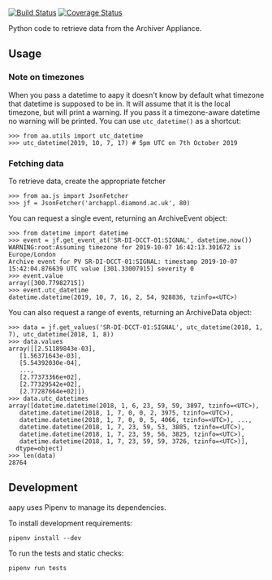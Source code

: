 [![Build Status](https://travis-ci.org/dls-controls/aapy.svg?branch=travis)](https://travis-ci.org/dls-controls/aapy) [![Coverage Status](https://coveralls.io/repos/github/dls-controls/aapy/badge.svg?branch=master)](https://coveralls.io/github/dls-controls/aapy?branch=master)

Python code to retrieve data from the Archiver Appliance.

## Usage

### Note on timezones

When you pass a datetime to aapy it doesn't know by default what timezone
that datetime is supposed to be in. It will assume that it is the local
timezone, but will print a warning. If you pass it a timezone-aware
datetime no warning will be printed. You can use `utc_datetime()` as
a shortcut:

    >>> from aa.utils import utc_datetime
    >>> utc_datetime(2019, 10, 7, 17) # 5pm UTC on 7th October 2019

### Fetching data

To retrieve data, create the appropriate fetcher

    >>> from aa.js import JsonFetcher
    >>> jf = JsonFetcher('archappl.diamond.ac.uk', 80)

You can request a single event, returning an ArchiveEvent object:

    >>> from datetime import datetime
    >>> event = jf.get_event_at('SR-DI-DCCT-01:SIGNAL', datetime.now())
    WARNING:root:Assuming timezone for 2019-10-07 16:42:13.301672 is Europe/London
    Archive event for PV SR-DI-DCCT-01:SIGNAL: timestamp 2019-10-07
    15:42:04.876639 UTC value [301.33007915] severity 0
    >>> event.value
    array([300.77982715])
    >>> event.utc_datetime
    datetime.datetime(2019, 10, 7, 16, 2, 54, 928836, tzinfo=<UTC>)


You can also request a range of events, returning an ArchiveData object:

    >>> data = jf.get_values('SR-DI-DCCT-01:SIGNAL', utc_datetime(2018, 1, 7), utc_datetime(2018, 1, 8))
    >>> data.values
    array([[2.51189843e-03],
       [1.56371643e-03],
       [5.54392030e-04],
       ...,
       [2.77373366e+02],
       [2.77329542e+02],
       [2.77287664e+02]])
    >>> data.utc_datetimes
    array([datetime.datetime(2018, 1, 6, 23, 59, 59, 3897, tzinfo=<UTC>),
       datetime.datetime(2018, 1, 7, 0, 0, 2, 3975, tzinfo=<UTC>),
       datetime.datetime(2018, 1, 7, 0, 0, 5, 4066, tzinfo=<UTC>), ...,
       datetime.datetime(2018, 1, 7, 23, 59, 53, 3885, tzinfo=<UTC>),
       datetime.datetime(2018, 1, 7, 23, 59, 56, 3825, tzinfo=<UTC>),
       datetime.datetime(2018, 1, 7, 23, 59, 59, 3726, tzinfo=<UTC>)],
      dtype=object)
    >>> len(data)
    28764


## Development

aapy uses Pipenv to manage its dependencies.

To install development requirements:

    pipenv install --dev

To run the tests and static checks:

    pipenv run tests

